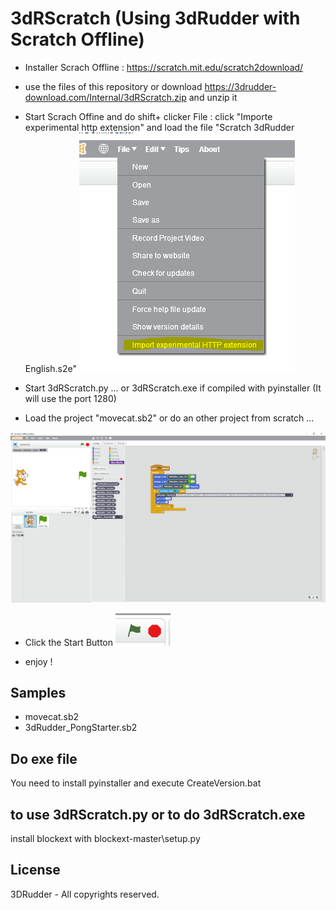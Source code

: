 # 3dRScratch (Using 3dRudder with Scratch Offline) 

- Installer Scrach Offline : https://scratch.mit.edu/scratch2download/ 
- use the files of this repository or download https://3drudder-download.com/Internal/3dRScratch.zip and unzip it 
- Start Scrach Offine and do shift+ clicker File  :
 click "Importe experimental http extension"  and load the file "Scratch 3dRudder English.s2e" 
![Importe experimental http extension](https://github.com/3DRudder/3dRScratch/blob/master/image/load%20ext.png?raw=true "Importe experimental http extension")


- Start 3dRScratch.py ... or 3dRScratch.exe if compiled with pyinstaller (It will use the port 1280) 

- Load the project "movecat.sb2" or do an other project from scratch ... 

![movecat.sb2](https://github.com/3DRudder/3dRScratch/blob/master/image/ScratchSample.png?raw=true "movecat.sb2")

- Click the Start Button 
![Start Button ](https://github.com/3DRudder/3dRScratch/blob/master/image/ScratchButtonPlay.png?raw=true "Start Button")

- enjoy ! 


## Samples

- movecat.sb2
- 3dRudder_PongStarter.sb2

## Do exe file 

You need to install pyinstaller and execute CreateVersion.bat

## to use 3dRScratch.py or to do 3dRScratch.exe

install blockext with blockext-master\setup.py 

## License

3DRudder - All copyrights reserved.
